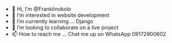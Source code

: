 - 👋 Hi, I’m @Franklinokolo
- 👀 I’m interested in website development 
- 🌱 I’m currently learning ... Django 
- 💞️ I’m looking to collaborate on a live project
- 📫 How to reach me ... Chat me up on WhatsApp
09172900602

<!---
Franklinokolo/Franklinokolo is a ✨ special ✨ repository because its `README.md` (this file) appears on your GitHub profile.
You can click the Preview link to take a look at your changes.
--->
